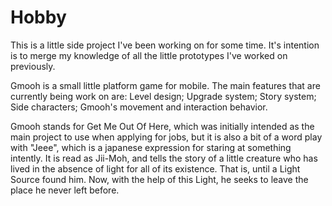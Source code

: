 # Hobby
 
This is a little side project I've been working on for some time. It's intention is to merge my knowledge of all the little prototypes I've worked on previously.

Gmooh is a small little platform game for mobile.
The main features that are currently being work on are:
Level design;
Upgrade system;
Story system;
Side characters;
Gmooh's movement and interaction behavior.

Gmooh stands for Get Me Out Of Here, which was initially intended as the main project to use when applying for jobs, but it is also a bit of a word play with "Jeee", which is a japanese expression for staring at something intently. It is read as Jii-Moh, and tells the story of a little creature who has lived in the absence of light for all of its existence. That is, until a Light Source found him. Now, with the help of this Light, he seeks to leave the place he never left before.
